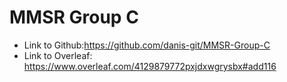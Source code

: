  
# MMSR Group C

* Link to Github:https://github.com/danis-git/MMSR-Group-C
* Link to Overleaf: https://www.overleaf.com/4129879772pxjdxwgrysbx#add116
